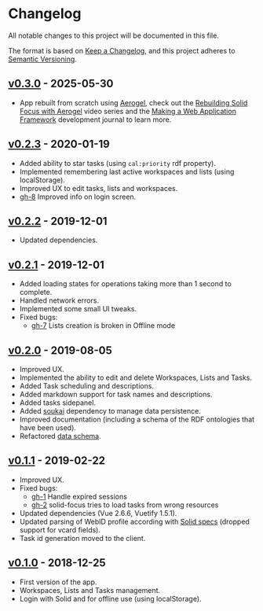 # Changelog

All notable changes to this project will be documented in this file.

The format is based on [Keep a Changelog](https://keepachangelog.com/en/1.0.0/), and this project adheres to [Semantic Versioning](https://semver.org/spec/v2.0.0.html).

## [v0.3.0](https://github.com/NoelDeMartin/solid-focus/releases/tag/v0.3.0) - 2025-05-30

- App rebuilt from scratch using [Aerogel](https://aerogel.js.org/), check out the [Rebuilding Solid Focus with Aerogel](https://www.youtube.com/playlist?list=PLA3GcuMVHSbzxnR45Gzu2w7QuKs247tE5) video series and the [Making a Web Application Framework](https://noeldemartin.com/tasks/making-a-web-application-framework) development journal to learn more.

## [v0.2.3](https://github.com/NoelDeMartin/solid-focus/releases/tag/v0.2.3) - 2020-01-19

- Added ability to star tasks (using `cal:priority` rdf property).
- Implemented remembering last active workspaces and lists (using localStorage).
- Improved UX to edit tasks, lists and workspaces.
- [gh-8](https://github.com/NoelDeMartin/solid-focus/issues/8) Improved info on login screen.

## [v0.2.2](https://github.com/NoelDeMartin/solid-focus/releases/tag/v0.2.2) - 2019-12-01

- Updated dependencies.

## [v0.2.1](https://github.com/NoelDeMartin/solid-focus/releases/tag/v0.2.1) - 2019-12-01

- Added loading states for operations taking more than 1 second to complete.
- Handled network errors.
- Implemented some small UI tweaks.
- Fixed bugs:
    - [gh-7](https://github.com/NoelDeMartin/solid-focus/issues/7) Lists creation is broken in Offline mode

## [v0.2.0](https://github.com/NoelDeMartin/solid-focus/releases/tag/v0.2.0) - 2019-08-05

- Improved UX.
- Implemented the ability to edit and delete Workspaces, Lists and Tasks.
- Added Task scheduling and descriptions.
- Added markdown support for task names and descriptions.
- Added tasks sidepanel.
- Added [soukai](https://soukai.js.org/) dependency to manage data persistence.
- Improved documentation (including a schema of the RDF ontologies that have been used).
- Refactored [data schema](https://github.com/NoelDeMartin/solid-focus/tree/v0.2.0/docs#data-schema).

## [v0.1.1](https://github.com/NoelDeMartin/solid-focus/releases/tag/v0.1.1) - 2019-02-22

- Improved UX.
- Fixed bugs:
    - [gh-1](https://github.com/NoelDeMartin/solid-focus/issues/1) Handle expired sessions
    - [gh-2](https://github.com/NoelDeMartin/solid-focus/issues/2) solid-focus tries to load tasks from wrong resources
- Updated dependencies (Vue 2.6.6, Vuetify 1.5.1).
- Updated parsing of WebID profile according with [Solid specs](https://github.com/solid/solid-spec/blob/master/solid-webid-profiles.md#minimum-recommended-profile-information) (dropped support for vcard fields).
- Task id generation moved to the client.

## [v0.1.0](https://github.com/NoelDeMartin/solid-focus/releases/tag/v0.1.0) - 2018-12-25

- First version of the app.
- Workspaces, Lists and Tasks management.
- Login with Solid and for offline use (using localStorage).
